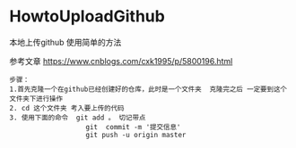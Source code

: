 # HowtoUploadGithub
本地上传github 使用简单的方法

参考文章 https://www.cnblogs.com/cxk1995/p/5800196.html 


    步骤：
	1.首先克隆一个在github已经创建好的仓库，此时是一个文件夹  克隆完之后 一定要到这个文件夹下进行操作
	2. cd 这个文件夹 考入要上传的代码
	3. 使用下面的命令  git add 。 切记带点
	                   git  commit -m '提交信息'
					   git push -u origin master
